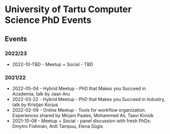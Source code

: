 # University of Tartu Computer Science PhD Events

## Events

### 2022/23
* 2022-10-TBD - Meetup + Social - TBD

### 2021/22
* 2022-05-04 - Hybrid Meetup - PhD that Makes you Succeed in Academia, talk by Jaan Aru
* 2022-03-22 - Hybrid Meetup - PhD that Makes you Succeed in Industry, talk by Kristjan Korjus
* 2022-02-09 - Online Meetup - Tools for workflow organization. Experiences shared by Mirjam Paales, Mohammed Ali, Taavi Kivisik 
* 2021-10-08 - Meetup + Social - panel discussion with fresh PhDs: Dmytro Fishman, Ardi Tampuu, Elena Sügis
